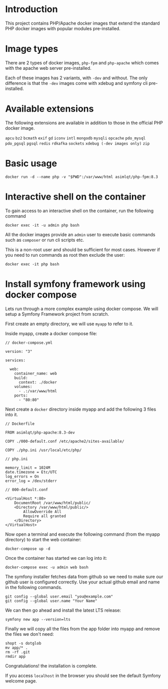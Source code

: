 # Introduction

This project contains PHP/Apache docker images that extend the standard PHP docker images with popular modules pre-installed.

# Image types

There are 2 types of docker images, `php-fpm` and `php-apache` which comes with the apache web server pre-installed.  

Each of these images has 2 variants, with `-dev` and without. The only difference is that the `-dev` images come with xdebug and symfony cli pre-installed.

# Available extensions

The following extensions are available in addition to those in the official PHP docker image.

`apcu` `bz2` `bcmath` `exif` `gd` `iconv` `intl` `mongodb` `mysqli` `opcache` `pdo_mysql` `pdo_pgsql` `pgsql`
`redis` `rdkafka` `sockets` `xdebug (-dev images only)` `zip`

# Basic usage

```
docker run -d --name php -v "$PWD":/var/www/html asimlqt/php-fpm:8.3
```

# Interactive shell on the container

To gain access to an interactive shell on the container, run the following command

```
docker exec -it -u admin php bash
```

All the docker images provide an `admin` user to execute basic commands such as `composer` or run cli scripts etc.

This is a non-root user and should be sufficient for most cases. However if you need to run commands as root then exclude the user:

```
docker exec -it php bash
```

# Install symfony framework using docker compose

Lets run through a more complex example using docker compose. We will setup a Symfony Framework project from scratch.

First create an empty directory, we will use `myapp` to refer to it.

Inside myapp, create a docker compose file:

```
// docker-compose.yml

version: "3"

services:

  web:
    container_name: web
    build:
      context: ./docker
    volumes:
      - .:/var/www/html
    ports:
      - "80:80"
```

Next create a `docker` directory inside myapp and add the following 3 files into it.

```
// Dockerfile

FROM asimlqt/php-apache:8.3-dev

COPY ./000-default.conf /etc/apache2/sites-available/

COPY ./php.ini /usr/local/etc/php/
```

```
// php.ini

memory_limit = 1024M
date.timezone = Etc/UTC
log_errors = On
error_log = /dev/stderr
```

```
// 000-default.conf

<VirtualHost *:80>
    DocumentRoot /var/www/html/public/
    <Directory /var/www/html/public/>
        AllowOverride All
        Require all granted
    </Directory>
</VirtualHost>
```

Now open a terminal and execute the following command (from the myapp directory) to start the web container:

```
docker-compose up -d
```

Once the container has started we can log into it:

```
docker-compose exec -u admin web bash
```

The symfony installer fetches data from github so we need to make sure our github user is configured correctly. Use your actual github email and name in the following commands.

```
git config --global user.email "you@example.com"
git config --global user.name "Your Name"
```

We can then go ahead and install the latest LTS release:

```
symfony new app --version=lts
```

Finally we will copy all the files from the app folder into myapp and remove the files we don't need:

```
shopt -s dotglob
mv app/* .
rm -rf .git
rmdir app
```

Congratulations! the installation is complete.

If you access `localhost` in the browser you should see the default Symfony welcome page. 

